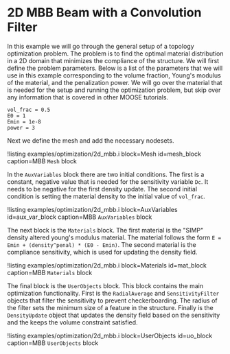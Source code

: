 # 2D MBB Beam with a Convolution Filter

In this example we will go through the general setup of a topology optimization
problem.  The problem is to find the optimal material distribution in a 2D
domain that minimizes the compliance of the structure.  We will first define the
problem parameters. Below is a list of the parameters that we will use in this
example corresponding to the volume fraction, Young's modulus of the material,
and the penalization power. We will go over the material that is needed for the
setup and running the optimization problem, but skip over any information that
is covered in other MOOSE tutorials.

```
vol_frac = 0.5
E0 = 1
Emin = 1e-8
power = 3
```

Next we define the mesh and add the necessary nodesets.

!listing examples/optimization/2d_mbb.i
         block=Mesh id=mesh_block
         caption=MBB `Mesh` block

In the `AuxVariables` block there are two initial conditions.  The first is a
constant, negative value that is needed for the sensitivity variable `Dc`. It
needs to be negative for the first density update. The second initial condition
is setting the material density to the initial value of `vol_frac`.

!listing examples/optimization/2d_mbb.i
         block=AuxVariables id=aux_var_block
         caption=MBB `AuxVariables` block

The next block is the `Materials` block.  The first material is the "SIMP"
density altered young's modulus material. The material follows the form `E =
Emin + (density^penal) * (E0 - Emin)`. The second material is the compliance
sensitivity, which is used for updating the density field.

!listing examples/optimization/2d_mbb.i
         block=Materials id=mat_block
         caption=MBB `Materials` block

The final block is the `UserObjects` block.  This block contains the main
optimization functionality. First is the `RadialAverage` and `SensitivityFilter` objects that filter the
sensitivity to prevent checkerboarding. The radius of the filter sets the
minimum size of a feature in the structure. Finally is the `DensityUpdate`
object that updates the density field based on the sensitivity and the keeps the
volume constraint satisfied.

!listing examples/optimization/2d_mbb.i
         block=UserObjects id=uo_block
         caption=MBB `UserObjects` block
